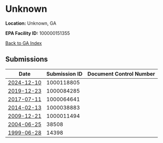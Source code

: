 # Unknown

**Location:** Unknown, GA

**EPA Facility ID:** 100000151355

[Back to GA Index](../../index.md)

## Submissions

| Date | Submission ID | Document Control Number |
|------|--------------|-------------------------|
| [2024-12-10](submissions/1000118805.md) | 1000118805 |  |
| [2019-12-23](submissions/1000084285.md) | 1000084285 |  |
| [2017-07-11](submissions/1000064641.md) | 1000064641 |  |
| [2014-02-13](submissions/1000038883.md) | 1000038883 |  |
| [2009-12-21](submissions/1000011494.md) | 1000011494 |  |
| [2004-06-25](submissions/38508.md) | 38508 |  |
| [1999-06-28](submissions/14398.md) | 14398 |  |
